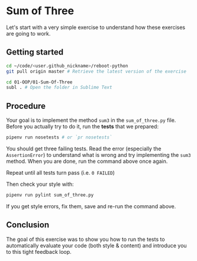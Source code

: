 # Sum of Three

Let's start with a very simple exercise to understand how these exercises are going to work.

## Getting started

```bash
cd ~/code/<user.github_nickname>/reboot-python
git pull origin master # Retrieve the latest version of the exercise

cd 01-OOP/01-Sum-Of-Three
subl . # Open the folder in Sublime Text
```

## Procedure

Your goal is to implement the method `sum3` in the `sum_of_three.py` file. Before you actually try to do it, run the **tests** that we prepared:

```bash
pipenv run nosetests # or `pr nosetests`
```

You should get three failing tests. Read the error (especially the `AssertionError`) to understand what is wrong and try implementing the `sum3` method. When you are done, run the command above once again.

Repeat until all tests turn pass (i.e. `0 FAILED`)

Then check your style with:

```bash
pipenv run pylint sum_of_three.py
```

If you get style errors, fix them, save and re-run the command above.

## Conclusion

The goal of this exercise was to show you how to run the tests to automatically evaluate your code (both style & content) and introduce you to this tight feedback loop.

